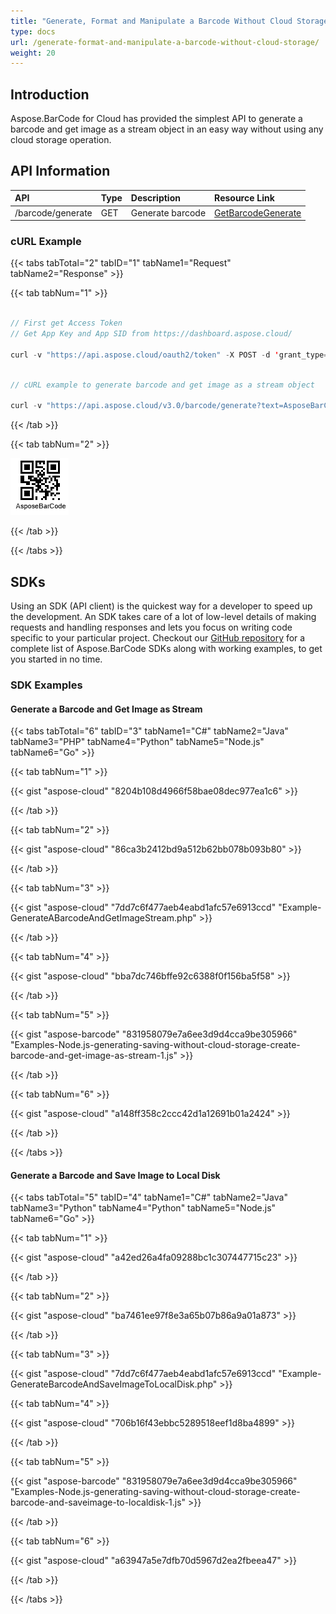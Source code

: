 ```yaml
---
title: "Generate, Format and Manipulate a Barcode Without Cloud Storage"
type: docs
url: /generate-format-and-manipulate-a-barcode-without-cloud-storage/
weight: 20
---
```

## **Introduction**
Aspose.BarCode for Cloud has provided the simplest API to generate a barcode and get image as a stream object in an easy way without using any cloud storage operation.

## **API Information**

|**API**|**Type**|**Description**|**Resource Link**|
| :- | :- | :- | :- |
|/barcode/generate|GET|Generate barcode|[GetBarcodeGenerate](https://apireference.aspose.cloud/barcode/#/Barcode/GetBarcodeGenerate)|

### **cURL Example**
{{< tabs tabTotal="2" tabID="1" tabName1="Request" tabName2="Response" >}}

{{< tab tabNum="1" >}}

```java

// First get Access Token
// Get App Key and App SID from https://dashboard.aspose.cloud/

curl -v "https://api.aspose.cloud/oauth2/token" -X POST -d 'grant_type=client_credentials&client_id=0B17F60A-6D69-426B-9ABD-79F35A6E9F7B&client_secret=53b8b19adffa41a3e87dbbd8858977ae' -H "Content-Type: application/x-www-form-urlencoded" -H "Accept: application/json"

```

```java

// cURL example to generate barcode and get image as a stream object

curl -v "https://api.aspose.cloud/v3.0/barcode/generate?text=AsposeBarCode&type=QR&format=png&enableChecksum=NO&resolution=96&dimensionX=0.7" -X GET -H "Content-Type: application/json" -H "Accept: multipart/form-data" -o sample-barcode.png 

```

{{< /tab >}}

{{< tab tabNum="2" >}}

![todo:image_alt_text](generate-format-and-manipulate-a-barcode-without-cloud-storage_1.png)

{{< /tab >}}

{{< /tabs >}}
## **SDKs**
Using an SDK (API client) is the quickest way for a developer to speed up the development. An SDK takes care of a lot of low-level details of making requests and handling responses and lets you focus on writing code specific to your particular project. Checkout our [GitHub repository](https://github.com/aspose-barcode-cloud) for a complete list of Aspose.BarCode SDKs along with working examples, to get you started in no time.
### **SDK Examples**
#### **Generate a Barcode and Get Image as Stream**
{{< tabs tabTotal="6" tabID="3" tabName1="C#" tabName2="Java" tabName3="PHP" tabName4="Python" tabName5="Node.js" tabName6="Go" >}}

{{< tab tabNum="1" >}}

{{< gist "aspose-cloud" "8204b108d4966f58bae08dec977ea1c6" >}}

{{< /tab >}}

{{< tab tabNum="2" >}}

{{< gist "aspose-cloud" "86ca3b2412bd9a512b62bb078b093b80" >}}

{{< /tab >}}

{{< tab tabNum="3" >}}

{{< gist "aspose-cloud" "7dd7c6f477aeb4eabd1afc57e6913ccd" "Example-GenerateABarcodeAndGetImageStream.php" >}}

{{< /tab >}}

{{< tab tabNum="4" >}}

{{< gist "aspose-cloud" "bba7dc746bffe92c6388f0f156ba5f58" >}}

{{< /tab >}}

{{< tab tabNum="5" >}}

{{< gist "aspose-barcode" "831958079e7a6ee3d9d4cca9be305966" "Examples-Node.js-generating-saving-without-cloud-storage-create-barcode-and-get-image-as-stream-1.js" >}}

{{< /tab >}}

{{< tab tabNum="6" >}}

{{< gist "aspose-cloud" "a148ff358c2ccc42d1a12691b01a2424" >}}

{{< /tab >}}

{{< /tabs >}}
#### **Generate a Barcode and Save Image to Local Disk**
{{< tabs tabTotal="5" tabID="4" tabName1="C#" tabName2="Java" tabName3="Python" tabName4="Python" tabName5="Node.js" tabName6="Go" >}}

{{< tab tabNum="1" >}}

{{< gist "aspose-cloud" "a42ed26a4fa09288bc1c307447715c23" >}}

{{< /tab >}}

{{< tab tabNum="2" >}}

{{< gist "aspose-cloud" "ba7461ee97f8e3a65b07b86a9a01a873" >}}

{{< /tab >}}

{{< tab tabNum="3" >}}

{{< gist "aspose-cloud" "7dd7c6f477aeb4eabd1afc57e6913ccd" "Example-GenerateBarcodeAndSaveImageToLocalDisk.php" >}}

{{< tab tabNum="4" >}}

{{< gist "aspose-cloud" "706b16f43ebbc5289518eef1d8ba4899" >}}

{{< /tab >}}

{{< tab tabNum="5" >}}

{{< gist "aspose-barcode" "831958079e7a6ee3d9d4cca9be305966" "Examples-Node.js-generating-saving-without-cloud-storage-create-barcode-and-saveimage-to-localdisk-1.js" >}}

{{< /tab >}}

{{< tab tabNum="6" >}}

{{< gist "aspose-cloud" "a63947a5e7dfb70d5967d2ea2fbeea47" >}}

{{< /tab >}}

{{< /tabs >}}
